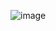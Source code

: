![image](https://user-images.githubusercontent.com/62229967/134778220-10d96aec-1382-4302-b31c-6d73aae69ae4.png)

